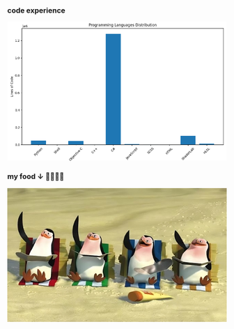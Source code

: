 ### code experience
![my_code_exp](https://github.com/weitsunglin/weitsunglin/blob/main/my_code_exp.png)

### my food ↓ 👋👋👋👋
![fucking_penguin](https://github.com/weitsunglin/weitsunglin/blob/main/fucking_penguin.jpeg  )        
